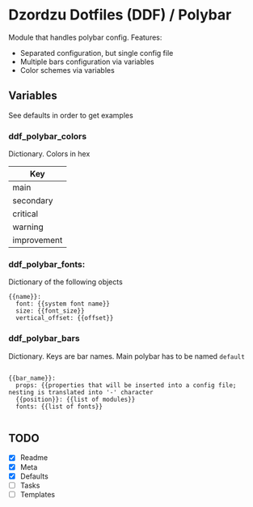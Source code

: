 # Dzordzu Dotfiles (DDF) / Polybar

Module that handles polybar config. Features:
- Separated configuration, but single config file
- Multiple bars configuration via variables
- Color schemes via variables

## Variables

See defaults in order to get examples

### ddf_polybar_colors
Dictionary. Colors in hex

| Key         |
|-------------|
| main        |
| secondary   |
| critical    |
| warning     |
| improvement |

### ddf_polybar_fonts:
Dictionary of the following objects
```
{{name}}:
  font: {{system font name}}
  size: {{font_size}}
  vertical_offset: {{offset}}
```

### ddf_polybar_bars

Dictionary. Keys are bar names. Main polybar has to be named `default`

```

{{bar_name}}:
  props: {{properties that will be inserted into a config file; nesting is translated into '-' character
  {{position}}: {{list of modules}}
  fonts: {{list of fonts}}


```
## TODO
- [x] Readme
- [x] Meta
- [x] Defaults
- [ ] Tasks
- [ ] Templates
